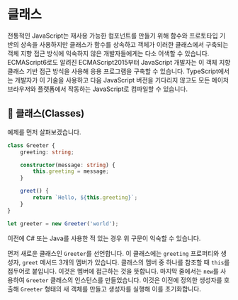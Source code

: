 # 클래스

전통적인 JavaScript는 재사용 가능한 컴포넌트를 만들기 위해 함수와 프로토타입 기반의 상속을 사용하지만
클래스가 함수를 상속하고 객체가 이러한 클래스에서 구축되는 객체 지향 접근 방식에 익숙하지 않은 개발자들에게는 다소 어색할 수 있습니다.
ECMAScript6로도 알려진 ECMAScript2015부터 JavaScript 개발자는 이 객체 지향 클래스 기반 접근 방식을 사용해 응용 프로그램을 구축할 수 있습니다.
TypeScript에서는 개발자가 이 기술을 사용하고 다음 JavaScript 버전을 기다리지 않고도 모든 메이저 브라우저와 플랫폼에서 작동하는 JavaScript로 컴파일할 수 있습니다.

## 🏫 클래스(Classes)

예제를 먼저 살펴보겠습니다.

```typescript
class Greeter {
    greeting: string;

    constructor(message: string) {
        this.greeting = message;
    }

    greet() {
        return `Hello, ${this.greeting}`;
    }
}

let greeter = new Greeter('world');
```

이전에 C# 또는 Java를 사용한 적 있는 경우 위 구문이 익숙할 수 있습니다.

먼저 새로운 클래스인 `Greeter`를 선언합니다.
이 클래스에는 `greeting` 프로퍼티와 생성자, `greet` 메서드 3개의 멤버가 있습니다.
클래스의 멤버 중 하나를 참조할 때 `this`를 접두어로 붙입니다.
이것은 멤버에 접근하는 것을 뜻합니다.
마지막 줄에서는 `new`를 사용하여 `Greeter` 클래스의 인스턴스를 만들었습니다.
이것은 이전에 정의한 생성자를 호출해 `Greeter` 형태의 새 객체를 만들고 생성자를 실행해 이를 초기화합니다.
